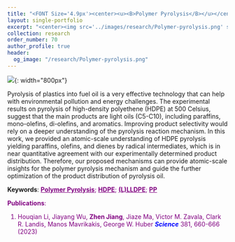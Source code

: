 ```yaml
---
title: "<FONT Size='4.9px'><center><u><B>Polymer Pyrolysis</B></u></center></FONT>"
layout: single-portfolio
excerpt: "<center><img src='../images/research/Polymer-pyrolysis.png' style='width:200px;' alt=''></center>"
collection: research
order_number: 70
author_profile: true
header: 
  og_image: "/research/Polymer-pyrolysis.png"
---
```


![]({{site.baseurl}}/images/research/sub/Polymer-pyrolysis-sub.png){: width="800px"}

Pyrolysis of plastics into fuel oil is a very effective technology that can help with environmental pollution and energy challenges. The experimental results on pyrolysis of high-density polyethene (HDPE) at 500 Celsius, suggest that the main products are light oils (C5-C10), including paraffins, mono-olefins, di-olefins, and aromatics. Improving product selectivity would rely on a deeper understanding of the pyrolysis reaction mechanism. In this work, we provided an atomic-scale understanding of HDPE pyrolysis yielding paraffins, olefins, and dienes by radical intermediates, which is in near quantitative agreement with our experimentally determined product distribution. Therefore, our proposed mechanisms can provide atomic-scale insights for the polymer pyrolysis mechanism and guide the further optimization of the product distribution of pyrolysis oil. 

**Keywords**: <FONT Color='purple'><u><B>Polymer Pyrolysis</B></u>; <u><B>HDPE</B></u>; <u><B>(L)LLDPE</B></u>; <u><B>PP</B></u>

**Publications**: 
1. Houqian Li, Jiayang Wu, **Zhen Jiang**, Jiaze Ma, Victor M. Zavala, Clark R. Landis, Manos Mavrikakis, George W. Huber <span style="color: blue"><i><B>Science</B></i></span> 381, 660-666 (2023)


